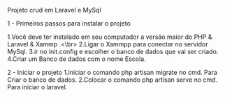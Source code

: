  

Projeto crud em Laravel e MySql

1 - Primeiros passos para instalar o projeto 

1.Você deve ter instalado em seu computador a versão maior do PHP & Laravel & Xammp .<\br>
2.Ligar o Xammpp para conectar no servidor MySql.
3.ir no init.config e escolher o banco de dados que vai ser criado.
4.Criar um Banco de dados com o nome Escola.


2 - Iniciar o projeto 
1.Iniciar o comando php artisan migrate no cmd. Para Criar o banco de dados.
2.Colocar o comando php artisan serve no cmd. Para iniciar o laravel.

   
